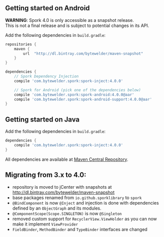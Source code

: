 ## Getting started on Android

**WARNING**: Spork 4.0 is only accessible as a snapshot release.<br/>This is not a final release and is subject to potential changes in its API.

Add the following dependencies in `build.gradle`:

```groovy
repositories {
    maven {
        url  "http://dl.bintray.com/bytewelder/maven-snapshot" 
    }
}

dependencies {
    // Spork Dependency Injection
    compile 'com.bytewelder.spork:spork-inject:4.0.0'

    // Spork for Android (pick one of the dependencies below)
    compile 'com.bytewelder.spork:spork-android:4.0.0@aar'
    compile 'com.bytewelder.spork:spork-android-support:4.0.0@aar'
}
```

## Getting started on Java

Add the following dependencies in `build.gradle`:

```groovy
dependencies {
    compile 'com.bytewelder.spork:spork-inject:4.0.0'
}
```

All dependencies are available at [Maven Central Repository](http://search.maven.org/#search%7Cga%7C1%7Cg%3A%22io.github.sporklibrary%22).

## Migrating from 3.x to 4.0:

- repository is moved to jCenter with snapshots at http://dl.bintray.com/bytewelder/maven-snapshot
- base packages renamed from `io.github.sporklibrary` to `spork`
- `@BindComponent` is now `@Inject` and injection is done with dependencies defined by an `ObjectGraph` and its modules.
- `@ComponentScope(Scope.SINGLETON)` is now `@Singleton`
- removed custom support for `RecyclerView.ViewHolder` as you can now make it implement `ViewProvider`
- `FieldBinder`, `MethodBinder` and `TypeBinder` interfaces are changed
